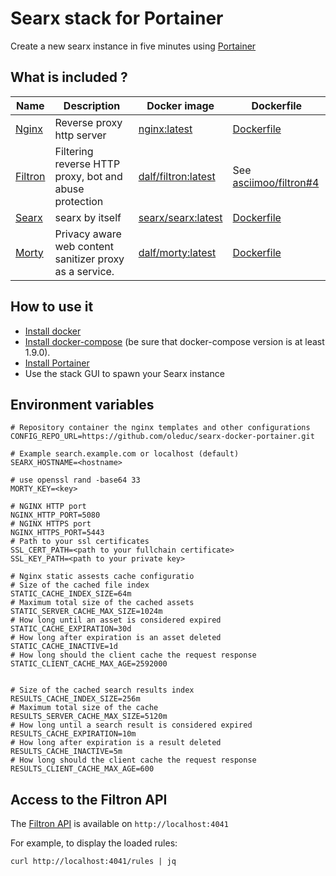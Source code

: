 # Searx stack for Portainer

Create a new searx instance in five minutes using [Portainer](https://www.portainer.io/)

## What is included ?

| Name | Description | Docker image | Dockerfile |
| -- | -- | -- | -- |
| [Nginx](https://www.nginx.com/) | Reverse proxy http server | [nginx:latest](https://hub.docker.com/_/nginx) | [Dockerfile](https://www.nginx.com/) |
| [Filtron](https://github.com/asciimoo/filtron) |  Filtering reverse HTTP proxy, bot and abuse protection | [dalf/filtron:latest](https://hub.docker.com/r/dalf/filtron) | See [asciimoo/filtron#4](https://github.com/asciimoo/filtron/pull/4) |
| [Searx](https://github.com/asciimoo/searx) | searx by itself | [searx/searx:latest](https://hub.docker.com/r/searx/searx) | [Dockerfile](https://github.com/searx/searx/blob/master/Dockerfile) |
| [Morty](https://github.com/asciimoo/morty) | Privacy aware web content sanitizer proxy as a service. | [dalf/morty:latest](https://hub.docker.com/r/dalf/morty) | [Dockerfile](https://github.com/dalf/morty/blob/master/Dockerfile) |

## How to use it
- [Install docker](https://docs.docker.com/install/)
- [Install docker-compose](https://docs.docker.com/compose/install/) (be sure that docker-compose version is at least 1.9.0).
- [Install Portainer](https://docs.portainer.io/v/ce-2.9/start/install)
- Use the stack GUI to spawn your Searx instance

## Environment variables
```
# Repository container the nginx templates and other configurations
CONFIG_REPO_URL=https://github.com/oleduc/searx-docker-portainer.git

# Example search.example.com or localhost (default)
SEARX_HOSTNAME=<hostname>

# use openssl rand -base64 33
MORTY_KEY=<key>

# NGINX HTTP port
NGINX_HTTP_PORT=5080
# NGINX HTTPS port
NGINX_HTTPS_PORT=5443
# Path to your ssl certificates
SSL_CERT_PATH=<path to your fullchain certificate>
SSL_KEY_PATH=<path to your private key>

# Nginx static assests cache configuratio
# Size of the cached file index
STATIC_CACHE_INDEX_SIZE=64m
# Maximum total size of the cached assets
STATIC_SERVER_CACHE_MAX_SIZE=1024m
# How long until an asset is considered expired
STATIC_CACHE_EXPIRATION=30d
# How long after expiration is an asset deleted
STATIC_CACHE_INACTIVE=1d
# How long should the client cache the request response
STATIC_CLIENT_CACHE_MAX_AGE=2592000


# Size of the cached search results index
RESULTS_CACHE_INDEX_SIZE=256m
# Maximum total size of the cache
RESULTS_SERVER_CACHE_MAX_SIZE=5120m
# How long until a search result is considered expired
RESULTS_CACHE_EXPIRATION=10m
# How long after expiration is a result deleted
RESULTS_CACHE_INACTIVE=5m
# How long should the client cache the request response
RESULTS_CLIENT_CACHE_MAX_AGE=600
```
## Access to the Filtron API

The [Filtron API](https://github.com/asciimoo/filtron#api) is available on ```http://localhost:4041```

For example, to display the loaded rules:
```
curl http://localhost:4041/rules | jq
```
